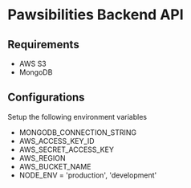 # Pawsibilities Backend API

## Requirements

- AWS S3
- MongoDB

## Configurations

Setup the following environment variables
- MONGODB_CONNECTION_STRING
- AWS_ACCESS_KEY_ID
- AWS_SECRET_ACCESS_KEY
- AWS_REGION
- AWS_BUCKET_NAME
- NODE_ENV = 'production', 'development'